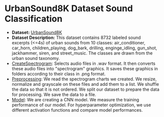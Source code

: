 # UrbanSound8K Dataset Sound Classification
- <b>Dataset:</b> [UrbanSound8K](https://urbansounddataset.weebly.com/urbansound8k.html)
- <b>Dataset Description:</b> This dataset contains 8732 labeled sound excerpts (<=4s) of urban sounds from 10 classes: air_conditioner, car_horn, children_playing, dog_bark, drilling, enginge_idling, gun_shot, jackhammer, siren, and street_music. The classes are drawn from the urban sound taxonomy.
- [CreateSpectrogram](https://github.com/fatihsen20/GlobalAIHubBootcamp/blob/main/createSpectrogram.ipynb): Selects audio files in .wav format. It then converts these audio files into "spectrogram" graphics. It saves these graphics in folders according to their class in .png format.
- [Preprocessing](https://github.com/fatihsen20/GlobalAIHubBootcamp/blob/main/preprocessing.ipynb): We read the spectrogram charts we created. We resize, normalize and grayscale on these files and add them to a list. We shuffle the data so that it is not ordered. We split our dataset to prepare the data for processing. We save the data to a file.
- [Model](https://github.com/fatihsen20/GlobalAIHubBootcamp/blob/main/hyperparameterOptimization.ipynb): We are creating a CNN model. We measure the training performance of our model. For hyperparameter optimization, we use different activation functions and compare model performances.
